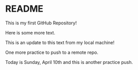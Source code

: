 # README #

This is my first GitHub Repository!

Here is some more text.

This is an update to this text from my local machine!

One more practice to push to a remote repo.

Today is Sunday, April 10th and this is another practice push.
